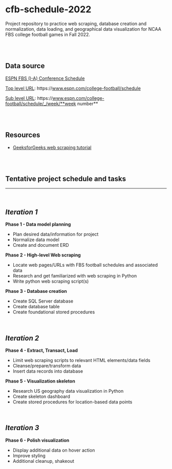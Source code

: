 # cfb-schedule-2022
Project repository to practice web scraping, database creation and normalization, data loading, and geographical data visualization for NCAA FBS college football games in Fall 2022.

<br>
<br>

## Data source
[ESPN FBS (I-A) Conference Schedule](https://www.espn.com/college-football/schedule)

<u>Top level URL</u>: https://[]()www.espn.com/college-football/schedule


<u>Sub level URL</u>: https://[]()www.espn.com/college-football/schedule/_/week/**week number**


<br>
<br>

## Resources
- [GeeksforGeeks web scraping tutorial](https://www.geeksforgeeks.org/python-web-scraping-tutorial/)

<br>
<br>

## Tentative project schedule and tasks
----

<br>

## _Iteration 1_
__Phase 1 - Data model planning__
- Plan desired data/information for project
- Normalize data model
- Create and document ERD

__Phase 2 - High-level Web scraping__
- Locate web pages/URLs with FBS football schedules and associated data
- Research and get familiarized with web scraping in Python
- Write python web scraping script(s)

__Phase 3 - Database creation__
- Create SQL Server database
- Create database table
- Create foundational stored procedures

<br>

## _Iteration 2_
__Phase 4 - Extract, Transact, Load__
- Limit web scraping scripts to relevant HTML elements/data fields
- Cleanse/prepare/transform data
- Insert data records into database

__Phase 5 - Visualization skeleton__
- Research US geography data visualization in Python
- Create skeleton dashboard
- Create stored procedures for location-based data points

<br>

## _Iteration 3_
__Phase 6 - Polish visualization__
- Display additional data on hover action
- Improve styling
- Additional cleanup, shakeout
